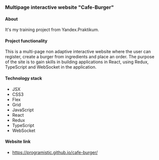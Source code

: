 ### Multipage interactive website "Cafe-Burger"

#### About
It's my training project from Yandex.Praktikum.

#### Project functionality
This is a multi-page non adaptive interactive website where the user can register, create a burger from ingredients and place an order.
The purpose of the site is to gain skills in building applications in React, using Redux, TypeScript and WebSocket in the application.

#### Technology stack
- JSX
- CSS3
- Flex
- Grid
- JavaScript
- React
- Redux
- TypeScript
- WebSocket

#### Website link
-  https://programistic.github.io/cafe-burger/

